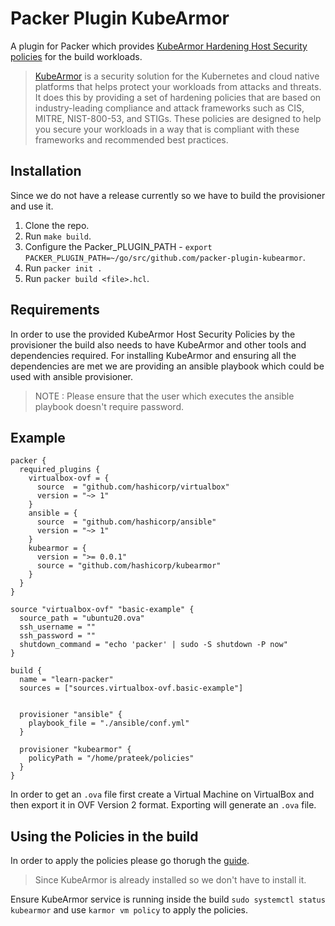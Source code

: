 # Packer Plugin KubeArmor

A plugin for Packer which provides [KubeArmor Hardening Host Security policies](https://docs.kubearmor.io/kubearmor/use-cases/hardening_guide) for the build workloads.

> [KubeArmor](https://docs.kubearmor.io/kubearmor/) is a security solution for the Kubernetes and cloud native platforms that helps protect your workloads from attacks and threats. It does this by providing a set of hardening policies that are based on industry-leading compliance and attack frameworks such as CIS, MITRE, NIST-800-53, and STIGs. These policies are designed to help you secure your workloads in a way that is compliant with these frameworks and recommended best practices.

## Installation

Since we do not have a release currently so we have to build the provisioner and use it.
1. Clone the repo.
2. Run `make build`.
3. Configure the Packer_PLUGIN_PATH - `export PACKER_PLUGIN_PATH=~/go/src/github.com/packer-plugin-kubearmor`.
4. Run `packer init .`
5. Run `packer build <file>.hcl`.

## Requirements

In order to use the provided KubeArmor Host Security Policies by the provisioner the build also needs to have KubeArmor and other tools and dependencies required. For installing KubeArmor and ensuring all the dependencies are met we are providing an ansible playbook which could be used with ansible provisioner. 

> NOTE : Please ensure that the user which executes the ansible playbook doesn't require password.

## Example

```
packer {
  required_plugins {
    virtualbox-ovf = {
      source  = "github.com/hashicorp/virtualbox"
      version = "~> 1"
    }
    ansible = {
      source  = "github.com/hashicorp/ansible"
      version = "~> 1"
    }
    kubearmor = {
      version = ">= 0.0.1"
      source = "github.com/hashicorp/kubearmor"
    }
  }
}

source "virtualbox-ovf" "basic-example" {
  source_path = "ubuntu20.ova"
  ssh_username = ""
  ssh_password = ""
  shutdown_command = "echo 'packer' | sudo -S shutdown -P now"
}

build {
  name = "learn-packer"
  sources = ["sources.virtualbox-ovf.basic-example"]
  
 
  provisioner "ansible" {
    playbook_file = "./ansible/conf.yml"
  }

  provisioner "kubearmor" {
    policyPath = "/home/prateek/policies"
  }
}
```
In order to get an `.ova` file first create a Virtual Machine on VirtualBox and then export it in OVF Version 2 format. Exporting will generate an `.ova` file.
 
## Using the Policies in the build

In order to apply the policies please go thorugh the [guide](https://github.com/kubearmor/KubeArmor/blob/main/getting-started/kubearmor_vm.md). 
> Since KubeArmor is already installed so we don't have to install it.

Ensure KubeArmor service is running inside the build `sudo systemctl status kubearmor` and use `karmor vm policy` to apply the policies.

